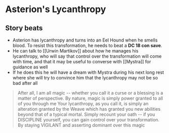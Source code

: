 # Asterion's Lycanthropy

## Story beats
* Asterion has lycanthropy and turns into an Eel Hound when he smells blood. To resist this transformation, he needs to beat a **DC 18 con save**.
* He can talk to [[Urwin Martikov]] about how he manages his lycanthropy, who will say that control over the transformation will come with time, and that it may be useful to converse with [[Mystra]] for guidance as well
* If he does this he will have a dream with Mystra during his next long rest where she will try to convince him that the lycanthropy may not be so bad after all
> After all, I am all magic -- whether you call it a curse or a blessing is a matter of perspective. By nature, magic is simply power granted to all of you through me Your lycanthropy, as you call it, is simply an alteration granted by the Weave which has granted you new abilities beyond that of a typical mortal. Simply recount your oath -- if you DISCIPLINE yourself, you can gain control over your transformation. By staying VIGILANT and asserting dominant over this magic